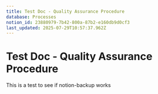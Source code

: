 ```yaml
---
title: Test Doc - Quality Assurance Procedure
database: Processes
notion_id: 23880979-7b42-800a-87b2-e160db9d0cf3
last_updated: 2025-07-29T10:57:37.962Z
---
```


# Test Doc - Quality Assurance Procedure


This is a test to see if notion-backup works

